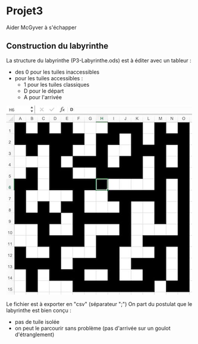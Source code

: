 Projet3
=======
Aider McGyver à s'échapper

Construction du labyrinthe
--------------------------
La structure du labyrinthe (P3-Labyrinthe.ods) est à éditer avec un tableur :
- des 0 pour les tuiles inaccessibles
- pour les tuiles accessibles :
    - 1 pour les tuiles classiques
    - D pour le départ
    - A pour l'arrivée

![La structure](/images/labyrinthe-tableur.jpg)

Le fichier est à exporter en "csv" (séparateur ";")
On part du postulat que le labyrinthe est bien conçu :
- pas de tuile isolée
- on peut le parcourir sans problème (pas d'arrivée sur un goulot d'étranglement)
